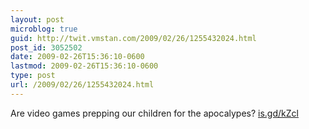 ```yaml
---
layout: post
microblog: true
guid: http://twit.vmstan.com/2009/02/26/1255432024.html
post_id: 3052502
date: 2009-02-26T15:36:10-0600
lastmod: 2009-02-26T15:36:10-0600
type: post
url: /2009/02/26/1255432024.html
---
```

Are video games prepping our children for the apocalypes? [is.gd/kZcl](http://is.gd/kZcl)
